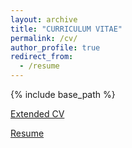 ```yaml
---
layout: archive
title: "CURRICULUM VITAE"
permalink: /cv/
author_profile: true
redirect_from:
  - /resume
---
```


{% include base_path %}

[Extended CV](https://github.com/AndresCastanoZuluaga/AndresCastanoZuluaga.github.io/blob/master/files/CV_Jan2023_AndresCastano.pdf)

[Resume](https://github.com/AndresCastanoZuluaga/AndresCastanoZuluaga.github.io/blob/master/files/Resume_AndresCastano.pdf)



